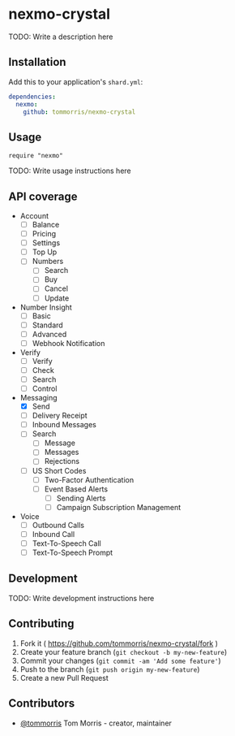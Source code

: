 # nexmo-crystal

TODO: Write a description here

## Installation

Add this to your application's `shard.yml`:

```yaml
dependencies:
  nexmo:
    github: tommorris/nexmo-crystal
```

## Usage

```crystal
require "nexmo"
```

TODO: Write usage instructions here


## API coverage

* Account
    * [ ] Balance
    * [ ] Pricing
    * [ ] Settings
    * [ ] Top Up
    * [ ] Numbers
        * [ ] Search
        * [ ] Buy
        * [ ] Cancel
        * [ ] Update
* Number Insight
    * [ ] Basic
    * [ ] Standard
    * [ ] Advanced
    * [ ] Webhook Notification
* Verify
    * [ ] Verify
    * [ ] Check
    * [ ] Search
    * [ ] Control
* Messaging
    * [X] Send
    * [ ] Delivery Receipt
    * [ ] Inbound Messages
    * [ ] Search
        * [ ] Message
        * [ ] Messages
        * [ ] Rejections
    * [ ] US Short Codes
        * [ ] Two-Factor Authentication
        * [ ] Event Based Alerts
            * [ ] Sending Alerts
            * [ ] Campaign Subscription Management
* Voice
    * [ ] Outbound Calls
    * [ ] Inbound Call
    * [ ] Text-To-Speech Call
    * [ ] Text-To-Speech Prompt

## Development

TODO: Write development instructions here

## Contributing

1. Fork it ( https://github.com/tommorris/nexmo-crystal/fork )
2. Create your feature branch (`git checkout -b my-new-feature`)
3. Commit your changes (`git commit -am 'Add some feature'`)
4. Push to the branch (`git push origin my-new-feature`)
5. Create a new Pull Request

## Contributors

- [@tommorris](https://github.com/tommorris) Tom Morris - creator, maintainer
